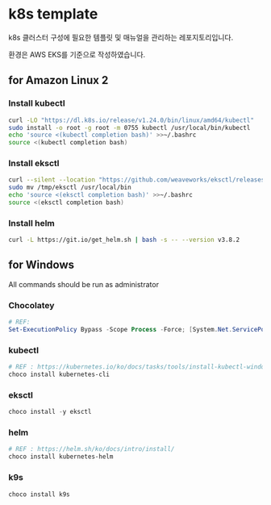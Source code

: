 # k8s template

k8s 클러스터 구성에 필요한 템플릿 및 매뉴얼을 관리하는 레포지토리입니다.

환경은 AWS EKS를 기준으로 작성하였습니다.

## for Amazon Linux 2

### Install kubectl

```bash
curl -LO "https://dl.k8s.io/release/v1.24.0/bin/linux/amd64/kubectl"
sudo install -o root -g root -m 0755 kubectl /usr/local/bin/kubectl
echo 'source <(kubectl completion bash)' >>~/.bashrc
source <(kubectl completion bash)
```

### Install eksctl
```bash
curl --silent --location "https://github.com/weaveworks/eksctl/releases/latest/download/eksctl_$(uname -s)_amd64.tar.gz" | tar xz -C /tmp
sudo mv /tmp/eksctl /usr/local/bin
echo 'source <(eksctl completion bash)' >>~/.bashrc
source <(eksctl completion bash)
```

### Install helm
```bash
curl -L https://git.io/get_helm.sh | bash -s -- --version v3.8.2
```

## for Windows

All commands should be run as administrator

### Chocolatey
```powershell
# REF: 
Set-ExecutionPolicy Bypass -Scope Process -Force; [System.Net.ServicePointManager]::SecurityProtocol = [System.Net.ServicePointManager]::SecurityProtocol -bor 3072; iex ((New-Object System.Net.WebClient).DownloadString('https://community.chocolatey.org/install.ps1'))
```

### kubectl

```powershell
# REF : https://kubernetes.io/ko/docs/tasks/tools/install-kubectl-windows/
choco install kubernetes-cli
```

### eksctl

```powershell
choco install -y eksctl 
```

### helm

```powershell
# REF : https://helm.sh/ko/docs/intro/install/
choco install kubernetes-helm
```

### k9s

```powershell
choco install k9s
```
